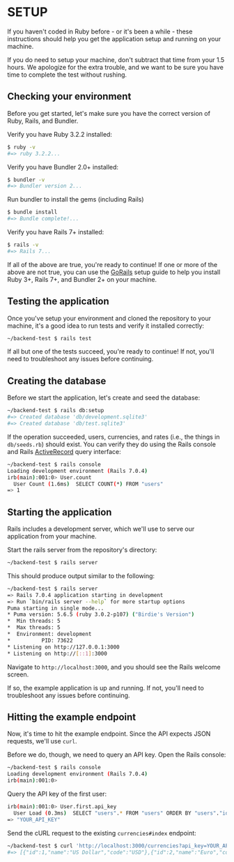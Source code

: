 # SETUP

If you haven't coded in Ruby before - or it's been a while - these instructions should help you get the application setup and running on your machine.

If you do need to setup your machine, don't subtract that time from your 1.5 hours. We apologize for the extra trouble, and we want to be sure you have time to complete the test without rushing.

## Checking your environment

Before you get started, let's make sure you have the correct version of Ruby, Rails, and Bundler.

Verify you have Ruby 3.2.2 installed:

```bash
$ ruby -v
#=> ruby 3.2.2...
```

Verify you have Bundler 2.0+ installed:

```bash
$ bundler -v
#=> Bundler version 2...
```

Run bundler to install the gems (including Rails)

```bash
$ bundle install
#=> Bundle complete!...
```

Verify you have Rails 7+ installed:

```bash
$ rails -v
#=> Rails 7...
```

If all of the above are true, you're ready to continue! If one or more of the above are not true, you can use the [GoRails](https://gorails.com/setup) setup guide to help you install Ruby 3+, Rails 7+, and Bundler 2+ on your machine.

## Testing the application

Once you've setup your environment and cloned the repository to your machine, it's a good idea to run tests and verify it installed correctly:

```bash
~/backend-test $ rails test
```

If all but one of the tests succeed, you're ready to continue! If not, you'll need to troubleshoot any issues before continuing.

## Creating the database

Before we start the application, let's create and seed the database:

```bash
~/backend-test $ rails db:setup
#=> Created database 'db/development.sqlite3'
#=> Created database 'db/test.sqlite3'
```

If the operation succeeded, users, currencies, and rates (i.e., the things in `db/seeds.rb`) should exist. You can verify they do using the Rails console and Rails [ActiveRecord](https://guides.rubyonrails.org/active_record_basics.html#crud-reading-and-writing-data) query interface:

```bash
~/backend-test $ rails console
Loading development environment (Rails 7.0.4)
irb(main):001:0> User.count
  User Count (1.6ms)  SELECT COUNT(*) FROM "users"
=> 1
```

## Starting the application

Rails includes a development server, which we'll use to serve our application from your machine.

Start the rails server from the repository's directory:

```bash
~/backend-test $ rails server
```

This should produce output similar to the following:

```bash
~/backend-test $ rails server
=> Rails 7.0.4 application starting in development
=> Run `bin/rails server --help` for more startup options
Puma starting in single mode...
* Puma version: 5.6.5 (ruby 3.0.2-p107) ("Birdie's Version")
*  Min threads: 5
*  Max threads: 5
*  Environment: development
*          PID: 73622
* Listening on http://127.0.0.1:3000
* Listening on http://[::1]:3000
```

Navigate to `http://localhost:3000`, and you should see the Rails welcome screen.

If so, the example application is up and running. If not, you'll need to troubleshoot any issues before continuing.

## Hitting the example endpoint

Now, it's time to hit the example endpoint. Since the API expects JSON requests, we'll use `curl`.

Before we do, though, we need to query an API key. Open the Rails console:

```bash
~/backend-test $ rails console
Loading development environment (Rails 7.0.4)
irb(main):001:0>
```

Query the API key of the first user:

```bash
irb(main):001:0> User.first.api_key
  User Load (0.3ms)  SELECT "users".* FROM "users" ORDER BY "users"."id" ASC LIMIT ?  [["LIMIT", 1]]
=> "YOUR_API_KEY"
```

Send the cURL request to the existing `currencies#index` endpoint:

```bash
~/backend-test $ curl 'http://localhost:3000/currencies?api_key=YOUR_API_KEY'
#=> [{"id":1,"name":"US Dollar","code":"USD"},{"id":2,"name":"Euro","code":"EUR"}]
```
